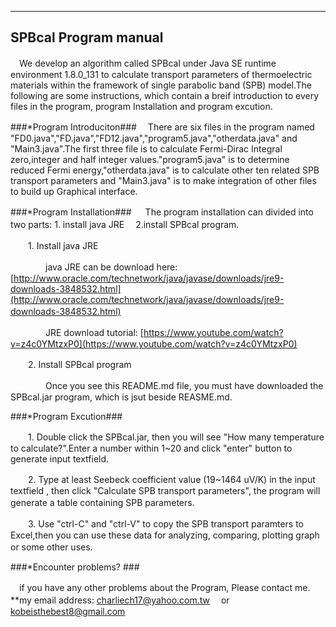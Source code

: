 ---------------------
SPBcal Program manual
---------------------


　We develop an algorithm called SPBcal under Java SE runtime environment 1.8.0_131 to calculate transport parameters of thermoelectric materials within the framework of single parabolic band (SPB) model.The following are some instructions, which contain a breif introduction to every files in the program, program Installation and program excution.

###*Program Introduciton###
　There are six files in the program named "FD0.java","FD.java","FD12.java","program5.java","otherdata.java" and "Main3.java".The first three file is to calculate Fermi-Dirac Integral zero,integer and half integer values."program5.java" is to determine reduced Fermi energy,"otherdata.java" is to calculate other ten related SPB transport parameters and "Main3.java" is to make integration of other files to build up Graphical interface.


###*Program Installation###
　 The program installation can divided into two parts: 1. install java JRE 　2.install SPBcal program.

　　1. Install java JRE

　　　　java JRE can be download here: [http://www.oracle.com/technetwork/java/javase/downloads/jre9-downloads-3848532.html](http://www.oracle.com/technetwork/java/javase/downloads/jre9-downloads-3848532.html)
　　　　

　　　　JRE download tutorial: [https://www.youtube.com/watch?v=z4c0YMtzxP0](https://www.youtube.com/watch?v=z4c0YMtzxP0) 

　　2. Install SPBcal program 

　　　　Once you see this README.md file, you must have downloaded the SPBcal.jar program, which is jsut beside REASME.md.

###*Program Excution###
   
　　1. Double click the SPBcal.jar, then you will see "How many temperature to calculate?".Enter a number within 1~20 and click "enter" button to generate input textfield.

　　2. Type at least Seebeck coefficient value (19~1464 uV/K) in the input textfield , then click "Calculate SPB transport parameters", the program will generate a table containing SPB parameters.
　　

　　3. Use "ctrl-C" and "ctrl-V" to copy the SPB transport paramters to Excel,then you can use these data for analyzing, comparing, plotting graph or some other uses.
　


###*Encounter problems? ###


　if you have any other problems about the Program, Please contact me.
 **my email address: charliech17@yahoo.com.tw 　or 　 
kobeisthebest8@gmail.com  


 
　　 





